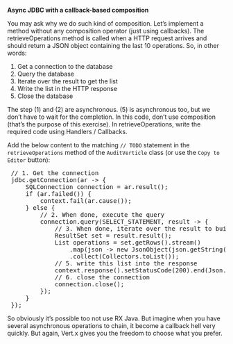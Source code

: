 **Async JDBC with a callback-based composition**

You may ask why we do such kind of composition. Let’s implement a method without any composition operator (just using callbacks). The retrieveOperations method is called when a HTTP request arrives and should return a JSON object containing the last 10 operations. So, in other words:

1. Get a connection to the database
2. Query the database
3. Iterate over the result to get the list
4. Write the list in the HTTP response
5. Close the database

The step (1) and (2) are asynchronous. (5) is asynchronous too, but we don’t have to wait for the completion. In this code, don’t use composition (that’s the purpose of this exercise). In retrieveOperations, write the required code using Handlers / Callbacks.

Add the below content to the matching ``// TODO`` statement in the ``retrieveOperations`` method of the ``AuditVerticle`` class (or use the `Copy to Editor` button):

<pre class="file" data-filename="src/main/java/io/vertx/workshop/audit/impl/AuditVerticle.java" data-target="insert" data-marker="// TODO: retrieveOperations">
 // 1. Get the connection
 jdbc.getConnection(ar -> {
     SQLConnection connection = ar.result();
     if (ar.failed()) {
         context.fail(ar.cause());
     } else {
         // 2. When done, execute the query
         connection.query(SELECT_STATEMENT, result -> {
             // 3. When done, iterate over the result to build a list
             ResultSet set = result.result();
             List<JsonObject> operations = set.getRows().stream()
                 .map(json -> new JsonObject(json.getString("operation")))
                 .collect(Collectors.toList());
             // 5. write this list into the response
             context.response().setStatusCode(200).end(Json.encodePrettily(operations));
             // 6. close the connection
             connection.close();
         });
     }
 });
</pre>

So obviously it’s possible too not use RX Java. But imagine when you have several asynchronous operations to chain, it become a callback hell very quickly. But again, Vert.x gives you the freedom to choose what you prefer.